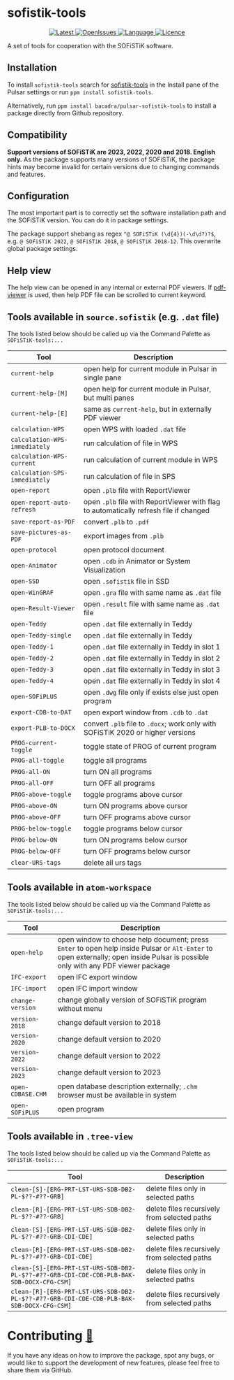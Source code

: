 # sofistik-tools

<p align="center">
  <a href="https://github.com/bacadra/pulsar-sofistik-tools/tags">
  <img src="https://img.shields.io/github/v/tag/bacadra/pulsar-sofistik-tools?style=for-the-badge&label=Latest&color=blue" alt="Latest">
  </a>
  <a href="https://github.com/bacadra/pulsar-sofistik-tools/issues">
  <img src="https://img.shields.io/github/issues-raw/bacadra/pulsar-sofistik-tools?style=for-the-badge&color=blue" alt="OpenIssues">
  </a>
  <a href="https://github.com/bacadra/pulsar-sofistik-tools/blob/master/package.json">
  <img src="https://img.shields.io/github/languages/top/bacadra/pulsar-sofistik-tools?style=for-the-badge&color=blue" alt="Language">
  </a>
  <a href="https://github.com/bacadra/pulsar-sofistik-tools/blob/master/LICENSE">
  <img src="https://img.shields.io/github/license/bacadra/pulsar-sofistik-tools?style=for-the-badge&color=blue" alt="Licence">
  </a>
</p>

A set of tools for cooperation with the SOFiSTiK software.

## Installation

To install `sofistik-tools` search for [sofistik-tools](https://web.pulsar-edit.dev/packages/sofistik-tools) in the Install pane of the Pulsar settings or run `ppm install sofistik-tools`.

Alternatively, run `ppm install bacadra/pulsar-sofistik-tools` to install a package directly from Github repository.

## Compatibility

**Support versions of SOFiSTiK are 2023, 2022, 2020 and 2018. English only.** As the package supports many versions of SOFiSTiK, the package hints may become invalid for certain versions due to changing commands and features.

## Configuration

The most important part is to correctly set the software installation path and the SOFiSTiK version. You can do it in package settings.

The package support shebang as regex `^@ SOFiSTiK (\d{4})(-\d\d?)?$`, e.g. `@ SOFiSTiK 2022`, `@ SOFiSTiK 2018`, `@ SOFiSTiK 2018-12`. This overwrite global package settings.

## Help view

The help view can be opened in any internal or external PDF viewers. If [pdf-viewer](https://github.com/bacadra/pulsar-pdf-viewer) is used, then help PDF file can be scrolled to current keyword.

## Tools available in `source.sofistik` (e.g. `.dat` file)

The tools listed below should be called up via the Command Palette as `SOFiSTiK-tools:...`

| Tool | Description |
|-|-|
| <div style="white-space:nowrap">`current-help`</div> | open help for current module in Pulsar in single pane |
| <div style="white-space:nowrap">`current-help-[M]`</div> | open help for current module in Pulsar, but multi panes |
| <div style="white-space:nowrap">`current-help-[E]`</div> | same as `current-help`, but in externally PDF viewer |
| <div style="white-space:nowrap">`calculation-WPS`</div> | open WPS with loaded `.dat` file |
| <div style="white-space:nowrap">`calculation-WPS-immediately`</div> | run calculation of file in WPS |
| <div style="white-space:nowrap">`calculation-WPS-current`</div> | run calculation of current module in WPS |
| <div style="white-space:nowrap">`calculation-SPS-immediately`</div> | run calculation of file in SPS |
| <div style="white-space:nowrap">`open-report`</div> | open `.plb` file with ReportViewer |
| <div style="white-space:nowrap">`open-report-auto-refresh`</div> | open `.plb` file with ReportViewer with flag to automatically refresh file if changed |
| <div style="white-space:nowrap">`save-report-as-PDF`</div> | convert `.plb` to `.pdf` |
| <div style="white-space:nowrap">`save-pictures-as-PDF`</div> | export images from `.plb` |
| <div style="white-space:nowrap">`open-protocol`</div> | open protocol document |
| <div style="white-space:nowrap">`open-Animator`</div> | open `.cdb` in Animator or System Visualization |
| <div style="white-space:nowrap">`open-SSD`</div> | open `.sofistik` file in SSD |
| <div style="white-space:nowrap">`open-WinGRAF`</div> | open `.gra` file with same name as `.dat` file |
| <div style="white-space:nowrap">`open-Result-Viewer`</div> | open `.result` file with same name as `.dat` file |
| <div style="white-space:nowrap">`open-Teddy`</div> | open `.dat` file externally in Teddy |
| <div style="white-space:nowrap">`open-Teddy-single`</div> | open `.dat` file externally in Teddy |
| <div style="white-space:nowrap">`open-Teddy-1`</div> | open `.dat` file externally in Teddy in slot 1 |
| <div style="white-space:nowrap">`open-Teddy-2`</div> | open `.dat` file externally in Teddy in slot 2 |
| <div style="white-space:nowrap">`open-Teddy-3`</div> | open `.dat` file externally in Teddy in slot 3 |
| <div style="white-space:nowrap">`open-Teddy-4`</div> | open `.dat` file externally in Teddy in slot 4 |
| <div style="white-space:nowrap">`open-SOFiPLUS`</div> | open `.dwg` file only if exists else just open program |
| <div style="white-space:nowrap">`export-CDB-to-DAT`</div> | open export window from `.cdb` to `.dat` |
| <div style="white-space:nowrap">`export-PLB-to-DOCX`</div> | convert `.plb` file to `.docx`; work only with SOFiSTiK 2020 or higher versions |
| <div style="white-space:nowrap">`PROG-current-toggle`</div> | toggle state of PROG of current program |
| <div style="white-space:nowrap">`PROG-all-toggle`</div> | toggle all programs |
| <div style="white-space:nowrap">`PROG-all-ON`</div> | turn ON all programs |
| <div style="white-space:nowrap">`PROG-all-OFF`</div> | turn OFF all programs |
| <div style="white-space:nowrap">`PROG-above-toggle`</div> | toggle programs above cursor |
| <div style="white-space:nowrap">`PROG-above-ON`</div> | turn ON programs above cursor |
| <div style="white-space:nowrap">`PROG-above-OFF`</div> | turn OFF programs above cursor |
| <div style="white-space:nowrap">`PROG-below-toggle`</div> | toggle programs below cursor |
| <div style="white-space:nowrap">`PROG-below-ON`</div> | turn ON programs below cursor |
| <div style="white-space:nowrap">`PROG-below-OFF`</div> | turn OFF programs below cursor |
| <div style="white-space:nowrap">`clear-URS-tags`</div> | delete all urs tags |

## Tools available in `atom-workspace`

The tools listed below should be called up via the Command Palette as `SOFiSTiK-tools:...`

| Tool | Description |
|-|-|
| <div style="white-space:nowrap">`open-help`</div> | open window to choose help document; press `Enter` to open help inside Pulsar or `Alt-Enter` to open externally; open inside Pulsar is possible only with any PDF viewer package |
| <div style="white-space:nowrap">`IFC-export`</div> | open IFC export window |
| <div style="white-space:nowrap">`IFC-import`</div> | open IFC import window |
| <div style="white-space:nowrap">`change-version`</div> | change globally version of SOFiSTiK program without menu |
| <div style="white-space:nowrap">`version-2018`</div> | change default version to 2018 |
| <div style="white-space:nowrap">`version-2020`</div> | change default version to 2020 |
| <div style="white-space:nowrap">`version-2022`</div> | change default version to 2022 |
| <div style="white-space:nowrap">`version-2023`</div> | change default version to 2023 |
| <div style="white-space:nowrap">`open-CDBASE.CHM`</div> | open database description externally; `.chm` browser must be available in system |
| <div style="white-space:nowrap">`open-SOFiPLUS`</div> | open program |

## Tools available in `.tree-view`

The tools listed below should be called up via the Command Palette as `SOFiSTiK-tools:...`

| Tool | Description |
|-|-|
| `clean-[S]-[ERG-PRT-LST-URS-SDB-DB2-PL-$??-#??-GRB]` | delete files only in selected paths |
| `clean-[R]-[ERG-PRT-LST-URS-SDB-DB2-PL-$??-#??-GRB]` | delete files recursively from selected paths |
| `clean-[S]-[ERG-PRT-LST-URS-SDB-DB2-PL-$??-#??-GRB-CDI-CDE]` | delete files only in selected paths |
| `clean-[R]-[ERG-PRT-LST-URS-SDB-DB2-PL-$??-#??-GRB-CDI-CDE]` | delete files recursively from selected paths |
| `clean-[S]-[ERG-PRT-LST-URS-SDB-DB2-PL-$??-#??-GRB-CDI-CDE-CDB-PLB-BAK-SDB-DOCX-CFG-CSM]` | delete files only in selected paths |
| `clean-[R]-[ERG-PRT-LST-URS-SDB-DB2-PL-$??-#??-GRB-CDI-CDE-CDB-PLB-BAK-SDB-DOCX-CFG-CSM]` | delete files recursively from selected paths |

# Contributing [🍺](https://www.buymeacoffee.com/asiloisad)

If you have any ideas on how to improve the package, spot any bugs, or would like to support the development of new features, please feel free to share them via GitHub.
